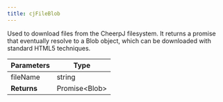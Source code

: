 ```yaml
---
title: cjFileBlob
---
```


Used to download files from the CheerpJ filesystem. It returns a promise that eventually resolve to a Blob object, which can be downloaded with standard HTML5 techniques.

| **Parameters** | **Type**       |
| -------------- | -------------- |
| fileName       | string         |
| **Returns**    | Promise\<Blob> |
